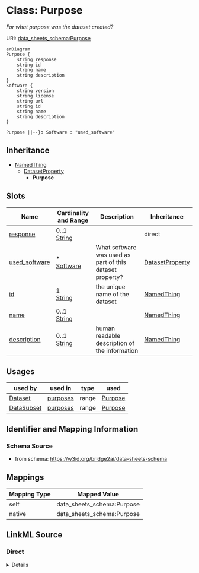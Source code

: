 

# Class: Purpose


_For what purpose was the dataset created?_





URI: [data_sheets_schema:Purpose](https://w3id.org/bridge2ai/data-sheets-schema/Purpose)



```mermaid
erDiagram
Purpose {
    string response  
    string id  
    string name  
    string description  
}
Software {
    string version  
    string license  
    string url  
    string id  
    string name  
    string description  
}

Purpose ||--}o Software : "used_software"

```




## Inheritance
* [NamedThing](NamedThing.md)
    * [DatasetProperty](DatasetProperty.md)
        * **Purpose**



## Slots

| Name | Cardinality and Range | Description | Inheritance |
| ---  | --- | --- | --- |
| [response](response.md) | 0..1 <br/> [String](String.md) |  | direct |
| [used_software](used_software.md) | * <br/> [Software](Software.md) | What software was used as part of this dataset property? | [DatasetProperty](DatasetProperty.md) |
| [id](id.md) | 1 <br/> [String](String.md) | the unique name of the dataset | [NamedThing](NamedThing.md) |
| [name](name.md) | 0..1 <br/> [String](String.md) |  | [NamedThing](NamedThing.md) |
| [description](description.md) | 0..1 <br/> [String](String.md) | human readable description of the information | [NamedThing](NamedThing.md) |





## Usages

| used by | used in | type | used |
| ---  | --- | --- | --- |
| [Dataset](Dataset.md) | [purposes](purposes.md) | range | [Purpose](Purpose.md) |
| [DataSubset](DataSubset.md) | [purposes](purposes.md) | range | [Purpose](Purpose.md) |






## Identifier and Mapping Information







### Schema Source


* from schema: https://w3id.org/bridge2ai/data-sheets-schema





## Mappings

| Mapping Type | Mapped Value |
| ---  | ---  |
| self | data_sheets_schema:Purpose |
| native | data_sheets_schema:Purpose |





## LinkML Source

<!-- TODO: investigate https://stackoverflow.com/questions/37606292/how-to-create-tabbed-code-blocks-in-mkdocs-or-sphinx -->

### Direct

<details>
```yaml
name: Purpose
description: For what purpose was the dataset created?
in_subset:
- Motivation
from_schema: https://w3id.org/bridge2ai/data-sheets-schema
is_a: DatasetProperty
attributes:
  response:
    name: response
    from_schema: https://w3id.org/bridge2ai/data-sheets-schema
    rank: 1000
    domain_of:
    - Purpose
    - Task
    - AddressingGap
    range: string

```
</details>

### Induced

<details>
```yaml
name: Purpose
description: For what purpose was the dataset created?
in_subset:
- Motivation
from_schema: https://w3id.org/bridge2ai/data-sheets-schema
is_a: DatasetProperty
attributes:
  response:
    name: response
    from_schema: https://w3id.org/bridge2ai/data-sheets-schema
    rank: 1000
    alias: response
    owner: Purpose
    domain_of:
    - Purpose
    - Task
    - AddressingGap
    range: string
  used_software:
    name: used_software
    description: What software was used as part of this dataset property?
    from_schema: https://w3id.org/bridge2ai/data-sheets-schema
    rank: 1000
    multivalued: true
    alias: used_software
    owner: Purpose
    domain_of:
    - DatasetProperty
    range: Software
  id:
    name: id
    description: the unique name of the dataset
    from_schema: https://w3id.org/bridge2ai/data-sheets-schema
    exact_mappings:
    - schema:name
    rank: 1000
    slot_uri: dcterms:identifier
    identifier: true
    alias: id
    owner: Purpose
    domain_of:
    - NamedThing
    - Information
    range: string
    required: true
  name:
    name: name
    from_schema: https://w3id.org/bridge2ai/data-sheets-schema
    rank: 1000
    slot_uri: schema:name
    alias: name
    owner: Purpose
    domain_of:
    - NamedThing
    range: string
  description:
    name: description
    description: human readable description of the information
    from_schema: https://w3id.org/bridge2ai/data-sheets-schema
    rank: 1000
    slot_uri: dcterms:description
    alias: description
    owner: Purpose
    domain_of:
    - NamedThing
    - Information
    - Relationships
    - Splits
    - DataAnomaly
    - Confidentiality
    - Deidentification
    - SensitiveElement
    - InstanceAcquisition
    - CollectionMechanism
    - DataCollector
    - CollectionTimeframe
    - EthicalReview
    - DirectCollection
    - CollectionNotification
    - CollectionConsent
    - ConsentRevocation
    - DataProtectionImpact
    - PreprocessingStrategy
    - CleaningStrategy
    - LabelingStrategy
    - RawData
    - ExistingUse
    - UseRepository
    - OtherTask
    - FutureUseImpact
    - DiscouragedUse
    - ThirdPartySharing
    - DistributionFormat
    - DistributionDate
    - LicenseAndUseTerms
    - IPRestrictions
    - ExportControlRegulatoryRestrictions
    - Maintainer
    - Erratum
    - UpdatePlan
    - RetentionLimits
    - VersionAccess
    - ExtensionMechanism
    range: string

```
</details>